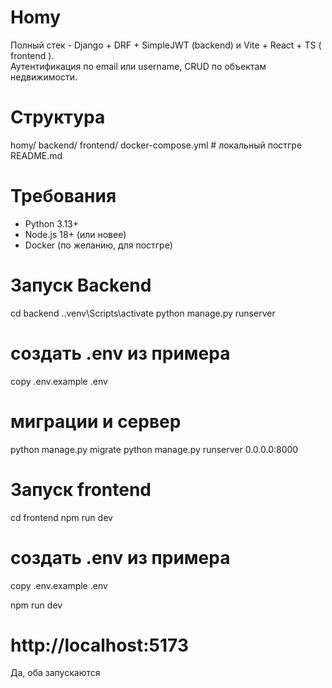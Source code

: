 # Homy

Полный стек - Django + DRF + SimpleJWT (backend) и Vite + React + TS ( frontend ).  
Аутентификация по email или username, CRUD по объектам недвижимости.

# Структура

homy/
backend/
frontend/
docker-compose.yml # локальный постгре
README.md

# Требования

- Python 3.13+
- Node.js 18+ (или новее)
- Docker (по желанию, для постгре)



# Запуск Backend

cd backend
.\.venv\Scripts\activate
python manage.py runserver


# создать .env из примера
copy .env.example .env

# миграции и сервер
python manage.py migrate
python manage.py runserver 0.0.0.0:8000



# Запуск frontend

cd frontend
npm run dev

# создать .env из примера
copy .env.example .env

npm run dev
# http://localhost:5173

Да, оба запускаются